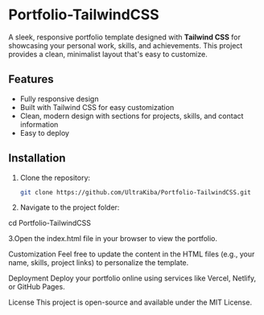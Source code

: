 # Portfolio-TailwindCSS

A sleek, responsive portfolio template designed with **Tailwind CSS** for showcasing your personal work, skills, and achievements. This project provides a clean, minimalist layout that's easy to customize.

## Features
- Fully responsive design
- Built with Tailwind CSS for easy customization
- Clean, modern design with sections for projects, skills, and contact information
- Easy to deploy

## Installation

1. Clone the repository:
   ```bash
   git clone https://github.com/UltraKiba/Portfolio-TailwindCSS.git
2. Navigate to the project folder:

cd Portfolio-TailwindCSS


3.Open the index.html file in your browser to view the portfolio.

Customization
Feel free to update the content in the HTML files (e.g., your name, skills, project links) to personalize the template.

Deployment
Deploy your portfolio online using services like Vercel, Netlify, or GitHub Pages.

License
This project is open-source and available under the MIT License.



